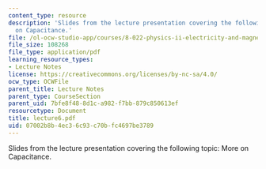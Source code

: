 ```yaml
---
content_type: resource
description: 'Slides from the lecture presentation covering the following topic: More
  on Capacitance.'
file: /ol-ocw-studio-app/courses/8-022-physics-ii-electricity-and-magnetism-fall-2004/07002b8b4ec36c93c70bfc4697be3789_lecture6.pdf
file_size: 108268
file_type: application/pdf
learning_resource_types:
- Lecture Notes
license: https://creativecommons.org/licenses/by-nc-sa/4.0/
ocw_type: OCWFile
parent_title: Lecture Notes
parent_type: CourseSection
parent_uid: 7bfe8f48-8d1c-a982-f7bb-879c850613ef
resourcetype: Document
title: lecture6.pdf
uid: 07002b8b-4ec3-6c93-c70b-fc4697be3789
---
```

Slides from the lecture presentation covering the following topic: More on Capacitance.